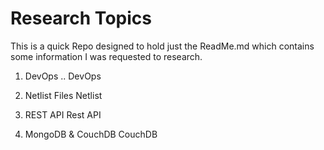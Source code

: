 # Research Topics
This is a quick Repo designed to hold just the ReadMe.md which contains some information I was requested to research.

1. DevOps
..  DevOps
  
2. Netlist Files
  Netlist
  
3. REST API
  Rest API

4. MongoDB & CouchDB
  CouchDB
